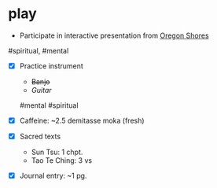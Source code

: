 # play

- Participate in interactive presentation from [Oregon Shores](http://www.oregonshores.org/)

\#spiritual, \#mental

- [x] Practice instrument
  - ~~Banjo~~
  - *Guitar*

  \#mental \#spiritual

- [x] Caffeine: ~2.5 demitasse moka (fresh)
- [x] Sacred texts
  - Sun Tsu: 1 chpt.
  - Tao Te Ching: 3 vs
- [x] Journal entry: ~1 pg.
